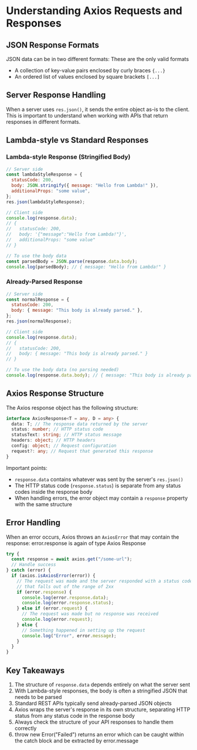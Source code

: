# Understanding Axios Requests and Responses

## JSON Response Formats

JSON data can be in two different formats:
These are the only valid formats

- A collection of key-value pairs enclosed by curly braces `{...}`
- An ordered list of values enclosed by square brackets `[...]`

## Server Response Handling

When a server uses `res.json()`, it sends the entire object as-is to the client. This is important to understand when working with APIs that return responses in different formats.

## Lambda-style vs Standard Responses

### Lambda-style Response (Stringified Body)

```javascript
// Server side
const lambdaStyleResponse = {
  statusCode: 200,
  body: JSON.stringify({ message: "Hello from Lambda!" }),
  additionalProps: "some value",
};
res.json(lambdaStyleResponse);

// Client side
console.log(response.data);
// {
//   statusCode: 200,
//   body: '{"message":"Hello from Lambda!"}',
//   additionalProps: "some value"
// }

// To use the body data
const parsedBody = JSON.parse(response.data.body);
console.log(parsedBody); // { message: "Hello from Lambda!" }
```

### Already-Parsed Response

```javascript
// Server side
const normalResponse = {
  statusCode: 200,
  body: { message: "This body is already parsed." },
};
res.json(normalResponse);

// Client side
console.log(response.data);
// {
//   statusCode: 200,
//   body: { message: "This body is already parsed." }
// }

// To use the body data (no parsing needed)
console.log(response.data.body); // { message: "This body is already parsed." }
```

## Axios Response Structure

The Axios response object has the following structure:

```typescript
interface AxiosResponse<T = any, D = any> {
  data: T; // The response data returned by the server
  status: number; // HTTP status code
  statusText: string; // HTTP status message
  headers: object; // HTTP headers
  config: object; // Request configuration
  request?: any; // Request that generated this response
}
```

Important points:

- `response.data` contains whatever was sent by the server's `res.json()`
- The HTTP status code (`response.status`) is separate from any status codes inside the response body
- When handling errors, the error object may contain a `response` property with the same structure

## Error Handling

When an error occurs, Axios throws an `AxiosError` that may contain the response:
error.response is again of type Axios Response

```typescript
try {
  const response = await axios.get("/some-url");
  // Handle success
} catch (error) {
  if (axios.isAxiosError(error)) {
    // The request was made and the server responded with a status code
    // that falls out of the range of 2xx
    if (error.response) {
      console.log(error.response.data);
      console.log(error.response.status);
    } else if (error.request) {
      // The request was made but no response was received
      console.log(error.request);
    } else {
      // Something happened in setting up the request
      console.log("Error", error.message);
    }
  }
}
```

## Key Takeaways

1. The structure of `response.data` depends entirely on what the server sent
2. With Lambda-style responses, the body is often a stringified JSON that needs to be parsed
3. Standard REST APIs typically send already-parsed JSON objects
4. Axios wraps the server's response in its own structure, separating HTTP status from any status code in the response body
5. Always check the structure of your API responses to handle them correctly
6. throw new Error("Failed") returns an error which can be caught within the catch block and be extracted by error.message
